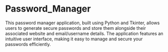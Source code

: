 # Password_Manager
This password manager application, built using Python and Tkinter, allows users to generate secure passwords and store them alongside their associated website and email/username details. The application features an intuitive user interface, making it easy to manage and secure your passwords efficiently.
